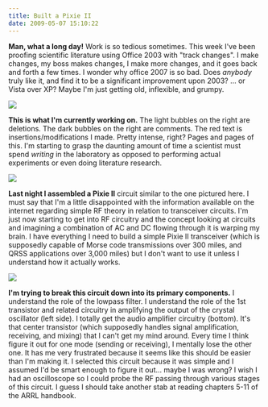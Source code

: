 ```yaml
---
title: Built a Pixie II
date: 2009-05-07 15:10:22
---
```




__Man, what a long day!__ Work is so tedious sometimes. This week I've been proofing scientific literature using Office 2003 with "track changes". I make changes, my boss makes changes, I make more changes, and it goes back and forth a few times. I wonder why office 2007 is so bad. Does _anybody_ truly like it, and find it to be a significant improvement upon 2003? ... or Vista over XP? Maybe I'm just getting old, inflexible, and grumpy.

<div class="text-center img-border">

![](https://swharden.com/static/2009/05/07/proofread.jpg)

</div>

__This is what I'm currently working on.__ The light bubbles on the right are deletions. The dark bubbles on the right are comments. The red text is insertions/modifications I made. Pretty intense, right? Pages and pages of this. I'm starting to grasp the daunting amount of time a scientist must spend _writing_ in the laboratory as opposed to performing actual experiments or even doing literature research.

<div class="text-center img-border">

![](https://swharden.com/static/2009/05/07/pixie2.jpg)

</div>

__Last night I assembled a Pixie II__ circuit similar to the one pictured here. I must say that I'm a little disappointed with the information available on the internet regarding simple RF theory in relation to transceiver circuits. I'm just now starting to get into RF circuitry and the concept looking at circuits and imagining a combination of AC and DC flowing through it is warping my brain. I have everything I need to build a simple Pixie II transceiver (which is supposedly capable of Morse code transmissions over 300 miles, and QRSS applications over 3,000 miles) but I don't want to use it unless I understand how it actually works.

<div class="text-center">

![](https://swharden.com/static/2009/05/07/pixie2transceiver.gif)

</div>

__I'm trying to break this circuit down into its primary components.__ I understand the role of the lowpass filter. I understand the role of the 1st transistor and related circuitry in amplifying the output of the crystal oscillator (left side). I totally get the audio amplifier circuitry (bottom). It's that center transistor (which supposedly handles signal amplification, receiving, and mixing) that I can't get my mind around. Every time I think figure it out for one mode (sending or receiving), I mentally lose the other one. It has me very frustrated because it seems like this should be easier than I'm making it. I selected this circuit because it was simple and I assumed I'd be smart enough to figure it out... maybe I was wrong? I wish I had an oscilloscope so I could probe the RF passing through various stages of this circuit. I guess I should take another stab at reading chapters 5-11 of the ARRL handbook.


